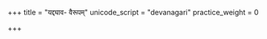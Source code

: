 +++
title = "यद्द्याव- वैरूपम्"
unicode_script = "devanagari"
practice_weight = 0

+++
<div class="js_include" url="/vedAH/sAma/paravastu-saama/devaH/indraH/yad-dyAva-vairUpam/"  newLevelForH1="1" includeTitle="true"> </div>